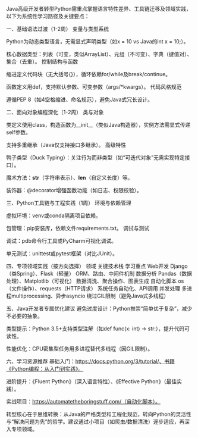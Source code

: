 Java高级开发者转型Python需重点掌握语言特性差异、工具链迁移及领域实践，以下为系统性学习路径及关键要点：

一、基础语法过渡（1-2周）
变量与类型系统  

Python为动态类型语言，无需显式声明类型（如x = 10 vs Java的int x = 10;）。  

核心数据类型：列表（可变，类似ArrayList）、元组（不可变）、字典（键值对）、集合（去重）。
控制结构与函数  

缩进定义代码块（无大括号{}），循环依赖for/while及break/continue。  

函数定义用def，支持默认参数、可变参数（args/*kwargs）。
代码风格规范  

遵循PEP 8（如4空格缩进、命名规范），避免Java式冗长设计。

二、面向对象编程深化（1-2周）
类与对象  

类定义使用class，构造函数为__init__（类似Java构造器），实例方法需显式传递self参数。  

支持多重继承（Java仅支持接口多继承）。
高级特性  

鸭子类型（Duck Typing）：关注行为而非类型（如“可迭代对象”无需实现特定接口）。  

魔术方法：__str__（字符串表示）、__len__（自定义长度）等。  

装饰器：@decorator增强函数功能（如日志、权限校验）。

三、Python工具链与工程实践（1周）
环境与依赖管理  

虚拟环境：venv或conda隔离项目依赖。  

包管理：pip安装库，依赖文件requirements.txt。
调试与测试  

调试：pdb命令行工具或PyCharm可视化调试。  

单元测试：unittest或pytest框架（对比JUnit）。

四、专项领域实践（按方向选择）
领域       关键技术栈 学习重点
Web开发 Django（类Spring）、Flask（轻量） ORM、路由、中间件机制
数据分析 Pandas（数据处理）、Matplotlib（可视化） 数据清洗、聚合操作、图表生成
自动化脚本 os（文件操作）、requests（HTTP请求） 系统任务自动化、API调用
并发处理 多进程multiprocessing、异步asyncio 绕过GIL限制（避免Java式多线程）
  

五、Java开发者专属优化建议
避免过度设计：Python推崇“简单优于复杂”，减少不必要的抽象。  

类型提示：Python 3.5+支持类型注解（如def func(x: int) -> str:），提升代码可读性。  

性能优化：CPU密集型任务用多进程替代多线程（因GIL限制）。

六、学习资源推荐
基础入门：https://docs.python.org/3/tutorial/、书籍《Python编程：从入门到实践》。  

进阶提升：《Fluent Python》（深入语言特性）、《Effective Python》（最佳实践）。  

实战项目：https://automatetheboringstuff.com/（自动化脚本）。

转型核心在于思维转换：从Java的严格类型和工程化规范，转向Python的灵活性与“解决问题为先”的哲学。建议通过小项目（如爬虫/数据清洗）逐步适应，再深入专项领域。